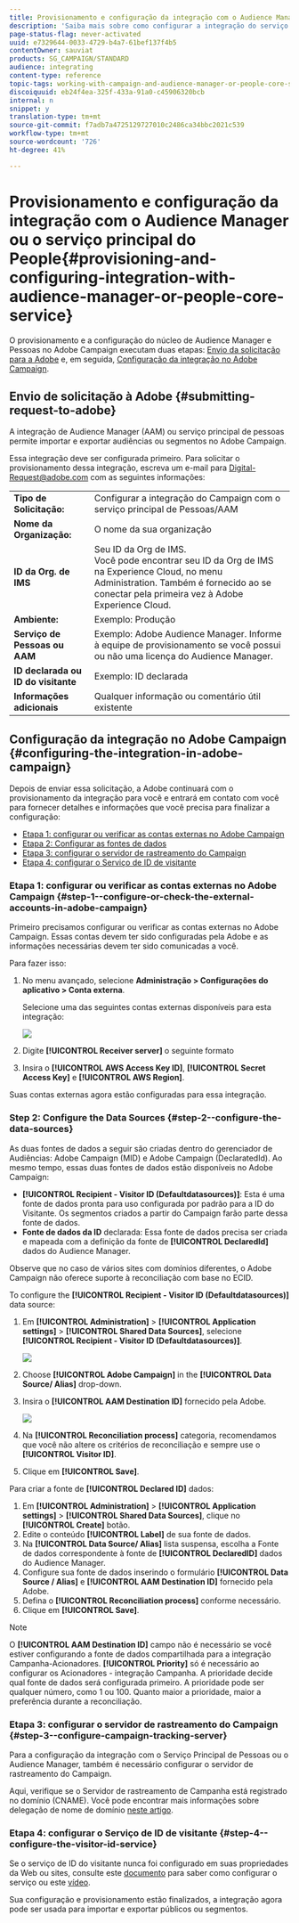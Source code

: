 ```yaml
---
title: Provisionamento e configuração da integração com o Audience Manager ou o serviço principal do People
description: 'Saiba mais sobre como configurar a integração do serviço principal do Audience Manager / Pessoas para compartilhar audiências ou segmentos com as diferentes soluções da Adobe Experience Cloud. '
page-status-flag: never-activated
uuid: e7329644-0033-4729-b4a7-61bef137f4b5
contentOwner: sauviat
products: SG_CAMPAIGN/STANDARD
audience: integrating
content-type: reference
topic-tags: working-with-campaign-and-audience-manager-or-people-core-service
discoiquuid: eb24f4ea-325f-433a-91a0-c45906320bcb
internal: n
snippet: y
translation-type: tm+mt
source-git-commit: f7adb7a4725129727010c2486ca34bbc2021c539
workflow-type: tm+mt
source-wordcount: '726'
ht-degree: 41%

---
```



# Provisionamento e configuração da integração com o Audience Manager ou o serviço principal do People{#provisioning-and-configuring-integration-with-audience-manager-or-people-core-service}

O provisionamento e a configuração do núcleo de Audience Manager e Pessoas no Adobe Campaign executam duas etapas: [Envio da solicitação para a Adobe](#submitting-request-to-adobe) e, em seguida, [Configuração da integração no Adobe Campaign](#configuring-the-integration-in-adobe-campaign).

## Envio de solicitação à Adobe {#submitting-request-to-adobe}

A integração de Audience Manager (AAM) ou serviço principal de pessoas permite importar e exportar audiências ou segmentos no Adobe Campaign.

Essa integração deve ser configurada primeiro. Para solicitar o provisionamento dessa integração, escreva um e-mail para [Digital-Request@adobe.com](mailto:Digital-Request@adobe.com) com as seguintes informações:

<table> 
 <tbody> 
  <tr> 
   <td> <strong>Tipo de Solicitação:</strong><br /> </td> 
   <td> Configurar a integração do Campaign com o serviço principal de Pessoas/AAM </td> 
  </tr> 
  <tr> 
   <td> <strong>Nome da Organização:</strong><br /> </td> 
   <td> O nome da sua organização </td> 
  </tr> 
  <tr> 
   <td> <strong>ID da Org. de IMS</strong><br /> </td> 
   <td> Seu ID da Org de IMS. <br> Você pode encontrar seu ID da Org de IMS na Experience Cloud, no menu Administration. Também é fornecido ao se conectar pela primeira vez à Adobe Experience Cloud. </td> 
  </tr> 
  <tr> 
   <td> <strong>Ambiente:</strong><br /> </td> 
   <td> Exemplo: Produção </td> 
  </tr> 
  <tr> 
   <td> <strong>Serviço de Pessoas ou AAM</strong><br /> </td> 
   <td> Exemplo: Adobe Audience Manager. Informe à equipe de provisionamento se você possui ou não uma licença do Audience Manager.</td> 
  </tr> 
  <tr> 
   <td> <strong>ID declarada ou ID do visitante</strong><br /> </td> 
   <td> Exemplo: ID declarada </td> 
  </tr> 
  <tr> 
   <td> <strong>Informações adicionais</strong><br /> </td> 
   <td> Qualquer informação ou comentário útil existente </td> 
  </tr> 
 </tbody> 
</table>

## Configuração da integração no Adobe Campaign {#configuring-the-integration-in-adobe-campaign}

Depois de enviar essa solicitação, a Adobe continuará com o provisionamento da integração para você e entrará em contato com você para fornecer detalhes e informações que você precisa para finalizar a configuração:

* [Etapa 1: configurar ou verificar as contas externas no Adobe Campaign](#step-1--configure-or-check-the-external-accounts-in-adobe-campaign)
* [Etapa 2: Configurar as fontes de dados](#step-2--configure-the-data-sources)
* [Etapa 3: configurar o servidor de rastreamento do Campaign](#step-3--configure-campaign-tracking-server)
* [Etapa 4: configurar o Serviço de ID de visitante](#step-4--configure-the-visitor-id-service)

### Etapa 1: configurar ou verificar as contas externas no Adobe Campaign {#step-1--configure-or-check-the-external-accounts-in-adobe-campaign}

Primeiro precisamos configurar ou verificar as contas externas no Adobe Campaign. Essas contas devem ter sido configuradas pela Adobe e as informações necessárias devem ter sido comunicadas a você.

Para fazer isso:

1. No menu avançado, selecione **Administração > Configurações do aplicativo > Conta externa**.

   Selecione uma das seguintes contas externas disponíveis para esta integração:

   ![](assets/integration_aam_1.png)

1. Digite **[!UICONTROL Receiver server]** o seguinte formato
1. Insira o **[!UICONTROL AWS Access Key ID]**, **[!UICONTROL Secret Access Key]** e **[!UICONTROL AWS Region]**.

Suas contas externas agora estão configuradas para essa integração.

### Step 2: Configure the Data Sources {#step-2--configure-the-data-sources}

As duas fontes de dados a seguir são criadas dentro do gerenciador de Audiências: Adobe Campaign (MID) e Adobe Campaign (DeclaratedId). Ao mesmo tempo, essas duas fontes de dados estão disponíveis no Adobe Campaign:

* **[!UICONTROL Recipient - Visitor ID (Defaultdatasources)]**: Esta é uma fonte de dados pronta para uso configurada por padrão para a ID do Visitante. Os segmentos criados a partir do Campaign farão parte dessa fonte de dados.
* **Fonte de dados da ID** declarada: Essa fonte de dados precisa ser criada e mapeada com a definição da fonte de **[!UICONTROL DeclaredId]** dados do Audience Manager.

Observe que no caso de vários sites com domínios diferentes, o Adobe Campaign não oferece suporte à reconciliação com base no ECID.

To configure the **[!UICONTROL Recipient - Visitor ID (Defaultdatasources)]** data source:

1. Em **[!UICONTROL Administration]** > **[!UICONTROL Application settings]** > **[!UICONTROL Shared Data Sources]**, selecione **[!UICONTROL Recipient - Visitor ID (Defaultdatasources)]**.

   ![](assets/integration_aam_2.png)

1. Choose **[!UICONTROL Adobe Campaign]** in the **[!UICONTROL Data Source/ Alias]** drop-down.
1. Insira o **[!UICONTROL AAM Destination ID]** fornecido pela Adobe.

   ![](assets/integration_aam_3.png)

1. Na **[!UICONTROL Reconciliation process]** categoria, recomendamos que você não altere os critérios de reconciliação e sempre use o **[!UICONTROL Visitor ID]**.
1. Clique em **[!UICONTROL Save]**.

Para criar a fonte de **[!UICONTROL Declared ID]** dados:

1. Em **[!UICONTROL Administration]** > **[!UICONTROL Application settings]** > **[!UICONTROL Shared Data Sources]**, clique no **[!UICONTROL Create]** botão.
1. Edite o conteúdo **[!UICONTROL Label]** de sua fonte de dados.
1. Na **[!UICONTROL Data Source/ Alias]** lista suspensa, escolha a Fonte de dados correspondente à fonte de **[!UICONTROL DeclaredID]** dados do Audience Manager.
1. Configure sua fonte de dados inserindo o formulário **[!UICONTROL Data Source / Alias]** e **[!UICONTROL AAM Destination ID]** fornecido pela Adobe.
1. Defina o **[!UICONTROL Reconciliation process]** conforme necessário.
1. Clique em **[!UICONTROL Save]**.

>[!NOTE]
>
>O **[!UICONTROL AAM Destination ID]** campo não é necessário se você estiver configurando a fonte de dados compartilhada para a integração [](../../integrating/using/configuring-triggers-in-experience-cloud.md)Campanha-Acionadores. **[!UICONTROL Priority]** só é necessário ao configurar os Acionadores - integração Campanha. A prioridade decide qual fonte de dados será configurada primeiro. A prioridade pode ser qualquer número, como 1 ou 100. Quanto maior a prioridade, maior a preferência durante a reconciliação.

### Etapa 3: configurar o servidor de rastreamento do Campaign {#step-3--configure-campaign-tracking-server}

Para a configuração da integração com o Serviço Principal de Pessoas ou o Audience Manager, também é necessário configurar o servidor de rastreamento do Campaign.

Aqui, verifique se o Servidor de rastreamento de Campanha está registrado no domínio (CNAME). Você pode encontrar mais informações sobre delegação de nome de domínio [neste artigo](https://docs.campaign.adobe.com/doc/AC/en/technicalResources/Technotes/AdobeCampaign_Deliverability_Sub_Domain_Delegation.pdf).

### Etapa 4: configurar o Serviço de ID de visitante {#step-4--configure-the-visitor-id-service}

Se o serviço de ID do visitante nunca foi configurado em suas propriedades da Web ou sites, consulte este [documento](https://docs.adobe.com/content/help/en/id-service/using/implementation/setup-aam-analytics.html) para saber como configurar o serviço ou este [vídeo](https://helpx.adobe.com/marketing-cloud/how-to/email-marketing.html#step-two).

Sua configuração e provisionamento estão finalizados, a integração agora pode ser usada para importar e exportar públicos ou segmentos.
